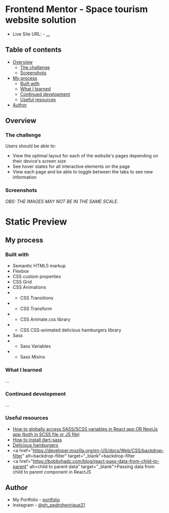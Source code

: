 # Frontend Mentor - Space tourism website solution

- Live Site URL: - <a href="#" target="_blank" alt="">...</a>
## Table of contents

- [Overview](#overview)
  - [The challenge](#the-challenge)
  - [Screenshots](#screenshots)
- [My process](#my-process)
  - [Built with](#built-with)
  - [What I learned](#what-i-learned)
  - [Continued development](#continued-development)
  - [Useful resources](#useful-resources)
- [Author](#author)

## Overview

### The challenge

Users should be able to:

- View the optimal layout for each of the website's pages depending on their device's screen size
- See hover states for all interactive elements on the page
- View each page and be able to toggle between the tabs to see new information

### Screenshots

  *OBS: THE IMAGES MAY NOT BE IN THE SAME SCALE.*

# Static Preview





## My process

### Built with

- Semantic HTML5 markup
- Flexbox
- CSS custom properties
- CSS Grid
- CSS Animations
- - CSS Transitions
- - CSS Transform
- - CSS Animate.css library 
- - CSS CSS-animated delicious hamburgers library
- Sass
- - Sass Variables
- - Sass Mixins

### What I learned

...

### Continued development

...

### Useful resources

- <a href="https://medium.com/@zaeemkhaliq/how-to-globally-access-sass-scss-variables-in-react-app-563212667ae" alt="How to globally access SASS/SCSS variables in React app OR NextJs app (both in SCSS file or JS file)" target="_blank">How to globally access SASS/SCSS variables in React app OR NextJs app (both in SCSS file or JS file)</a>
- <a href="https://www.npmjs.com/package/dart-sass" alt="How to install dart-sass" target="_blank">How to install dart-sass</a>
- <a href="https://kapoko.github.io/delicious-hamburgers/" alt="Delicious hamburgers" target="_blank">Delicious hamburgers</a>
- <a href="https://developer.mozilla.org/en-US/docs/Web/CSS/backdrop-filter" alt=backdrop-filter" target="_blank">backdrop-filter</a>
- <a href="https://bobbyhadz.com/blog/react-pass-data-from-child-to-parent" alt=child to parent data" target="_blank">Passing data from child to parent component in ReactJS</a>

## Author

- My Portfolio - [portfolio](https://pedro-meuportfolio.netlify.app)
- Instagram - [@ph_pedrohenrique21](https://www.instagram.com/ph_pedrohenrique21/)
